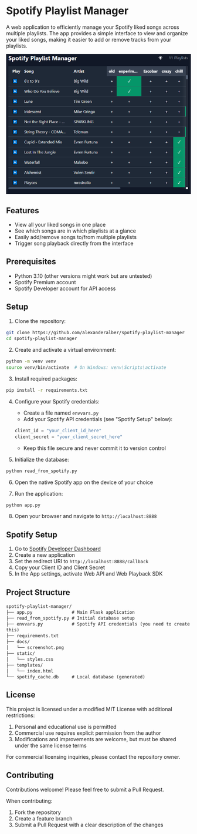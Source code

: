 # Spotify Playlist Manager

A web application to efficiently manage your Spotify liked songs across multiple playlists. The app provides a simple interface to view and organize your liked songs, making it easier to add or remove tracks from your playlists.

![Spotify Playlist Manager Screenshot](/docs/screenshot.PNG)

## Features

- View all your liked songs in one place
- See which songs are in which playlists at a glance
- Easily add/remove songs to/from multiple playlists
- Trigger song playback directly from the interface

## Prerequisites

- Python 3.10 (other versions might work but are untested)
- Spotify Premium account 
- Spotify Developer account for API access

## Setup

1. Clone the repository:
```bash
git clone https://github.com/alexanderalber/spotify-playlist-manager
cd spotify-playlist-manager
```

2. Create and activate a virtual environment:
```bash
python -m venv venv
source venv/bin/activate  # On Windows: venv\Scripts\activate
```

3. Install required packages:
```bash
pip install -r requirements.txt
```

4. Configure your Spotify credentials:
   - Create a file named `envvars.py`
   - Add your Spotify API credentials (see "Spotify Setup" below):
   ```python
   client_id = "your_client_id_here"
   client_secret = "your_client_secret_here"
   ```
   - Keep this file secure and never commit it to version control

5. Initialize the database:
```bash
python read_from_spotify.py
```

6. Open the native Spotify app on the device of your choice

7. Run the application:
```bash
python app.py
```

8. Open your browser and navigate to `http://localhost:8888`

## Spotify Setup

1. Go to [Spotify Developer Dashboard](https://developer.spotify.com/dashboard)
2. Create a new application
3. Set the redirect URI to `http://localhost:8888/callback`
4. Copy your Client ID and Client Secret 
5. In the App settings, activate Web API and Web Playback SDK


## Project Structure

```
spotify-playlist-manager/
├── app.py               # Main Flask application
├── read_from_spotify.py # Initial database setup
├── envvars.py           # Spotify API credentials (you need to create this)
├── requirements.txt    
├── docs/
│   └── screenshot.png     
├── static/
│   └── styles.css    
├── templates/
│   └── index.html     
└── spotify_cache.db     # Local database (generated)
```

## License

This project is licensed under a modified MIT License with additional restrictions:

1. Personal and educational use is permitted
2. Commercial use requires explicit permission from the author
3. Modifications and improvements are welcome, but must be shared under the same license terms

For commercial licensing inquiries, please contact the repository owner.

## Contributing

Contributions welcome! Please feel free to submit a Pull Request.

When contributing:
1. Fork the repository
2. Create a feature branch
3. Submit a Pull Request with a clear description of the changes
